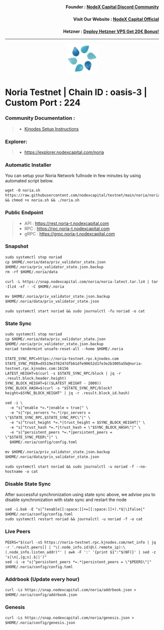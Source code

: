 <h3><p style="font-size:14px" align="right">Founder :
<a href="https://discord.gg/bDUAwZhqBb" target="_blank">NodeX Capital Discord Community</a></p></h3>
<h3><p style="font-size:14px" align="right">Visit Our Website :
<a href="https://nodexcapital.com" target="_blank">NodeX Capital Official</a></p></h3>
<h3><p style="font-size:14px" align="right">Hetzner :
<a href="https://hetzner.cloud/?ref=bMTVi7dcwSgA" target="_blank">Deploy Hetzner VPS Get 20€ Bonus!</a></h3>
<hr>

<p align="center">
  <img height="100" height="auto" src="https://raw.githubusercontent.com/kj89/cosmos-images/main/logos/noria.png">
</p>

# Noria Testnet | Chain ID : oasis-3 | Custom Port : 224

### Community Documentation :
>- [Kjnodes Setup Instructions](https://services.kjnodes.com/home/testnet/noria)

### Explorer:
>-  https://explorer.nodexcapital.com/noria

### Automatic Installer
You can setup your Noria Network fullnode in few minutes by using automated script below.
```
wget -O noria.sh https://raw.githubusercontent.com/nodexcapital/testnet/main/noria/noria.sh && chmod +x noria.sh && ./noria.sh
```
### Public Endpoint

>- API : https://rest.noria-t.nodexcapital.com
>- RPC : https://rpc.noria-t.nodexcapital.com
>- gRPC : https://grpc.noria-t.nodexcapital.com

### Snapshot
```
sudo systemctl stop noriad
cp $HOME/.noria/data/priv_validator_state.json $HOME/.noria/priv_validator_state.json.backup
rm -rf $HOME/.noria/data

curl -L https://snap.nodexcapital.com/noria/noria-latest.tar.lz4 | tar -Ilz4 -xf - -C $HOME/.noria

mv $HOME/.noria/priv_validator_state.json.backup $HOME/.noria/data/priv_validator_state.json

sudo systemctl start noriad && sudo journalctl -fu noriad -o cat
```

### State Sync
```
sudo systemctl stop noriad
cp $HOME/.noria/data/priv_validator_state.json $HOME/.noria/priv_validator_state.json.backup
noriad tendermint unsafe-reset-all --home $HOME/.noria

STATE_SYNC_RPC=https://noria-testnet.rpc.kjnodes.com
STATE_SYNC_PEER=d5519e378247dfb61dfe90652d1fe3e2b3005a5b@noria-testnet.rpc.kjnodes.com:16156
LATEST_HEIGHT=$(curl -s $STATE_SYNC_RPC/block | jq -r .result.block.header.height)
SYNC_BLOCK_HEIGHT=$(($LATEST_HEIGHT - 2000))
SYNC_BLOCK_HASH=$(curl -s "$STATE_SYNC_RPC/block?height=$SYNC_BLOCK_HEIGHT" | jq -r .result.block_id.hash)

sed -i \
  -e "s|^enable *=.*|enable = true|" \
  -e "s|^rpc_servers *=.*|rpc_servers = \"$STATE_SYNC_RPC,$STATE_SYNC_RPC\"|" \
  -e "s|^trust_height *=.*|trust_height = $SYNC_BLOCK_HEIGHT|" \
  -e "s|^trust_hash *=.*|trust_hash = \"$SYNC_BLOCK_HASH\"|" \
  -e "s|^persistent_peers *=.*|persistent_peers = \"$STATE_SYNC_PEER\"|" \
  $HOME/.noria/config/config.toml

mv $HOME/.noria/priv_validator_state.json.backup $HOME/.noria/data/priv_validator_state.json

sudo systemctl start noriad && sudo journalctl -u noriad -f --no-hostname -o cat
```

### Disable State Sync 
After successful synchronization using state sync above, we advise you to disable synchronization with state sync and restart the node
```
sed -i.bak -E "s|^(enable[[:space:]]+=[[:space:]]+).*$|\1false|" $HOME/.noria/config/config.toml
sudo systemctl restart noriad && journalctl -u noriad -f -o cat
```

### Live Peers
```
PEERS="$(curl -sS https://noria-testnet.rpc.kjnodes.com/net_info | jq -r '.result.peers[] | "\(.node_info.id)@\(.remote_ip):\(.node_info.listen_addr)"' | awk -F ':' '{print $1":"$(NF)}' | sed -z 's|\n|,|g;s|.$||')"
sed -i -e "s|^persistent_peers *=.*|persistent_peers = \"$PEERS\"|" $HOME/.noria/config/config.toml
```
### Addrbook (Update every hour)
```
curl -Ls https://snap.nodexcapital.com/noria/addrbook.json > $HOME/.noria/config/addrbook.json
```
### Genesis
```
curl -Ls https://snap.nodexcapital.com/noria/genesis.json > $HOME/.noria/config/genesis.json
```